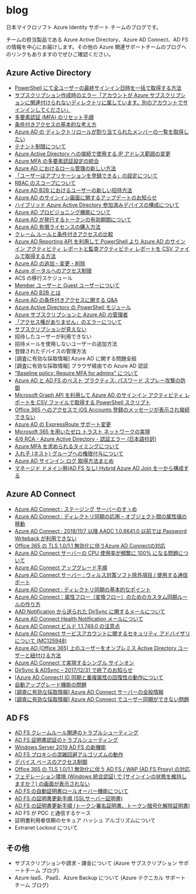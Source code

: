 # blog
日本マイクロソフト Azure Identity サポート チームのブログです。

チームの担当製品である Azure Active Directory、Azure AD Connect、AD FS の情報を中心にお届けします。その他の Azure 関連サポートチームのブログへのリンクもありますのでぜひご確認ください。

## Azure Active Directory

- [PowerShell にて全ユーザーの最終サインイン日時を一括で取得する方法](./articles/azure-active-directory/last-signin-reports.md)
- [サブスクリプション作成時のエラー「アカウントが Azure サブスクリプションに関連付けられないディレクトリに属しています。別のアカウントでサインインしてください」](./articles/azure-active-directory/create-subscription-error.md)
- [多要素認証 (MFA) のリセット手順](./articles/azure-active-directory/mfa-reset.md)
- [条件付きアクセスの基本的な考え方](./articles/azure-active-directory/conditional-access-basuc.md)
- [Azure AD の ディレクトリロールが割り当てられたメンバーの一覧を取得したい](./articles/azure-active-directory/output-directory-roll-members.md)
- [テナント制限について](./articles/azure-active-directory/tenant-restriction.md)
- [Azure Active Directory への接続で使用する IP アドレス範囲の変更](./articles/azure-active-directory/changed_aad_ip_range.md)
- [Azure MFA の多要素認証設定の統合](./articles/azure-active-directory/mfasetupinteg.md)
- [Azure AD におけるロール管理の新しい方法](./articles/azure-active-directory/roles-and-administrators.md)
- [「ユーザーはアプリケーションを登録できる」の設定について](./articles/azure-active-directory/users-can-register-applications.md)
- [RBAC のスコープについて](./articles/azure-active-directory/about-rbac.md)
- [Azure AD B2B におけるユーザーの新しい招待方法](./articles/azure-active-directory/b2b-invitation.md)
- [Azure AD のサインイン画面に関するアップデートのお知らせ](./articles/azure-active-directory/azure-ad-sign-in-experience.md)
- [ハイブリッド Azure Active Directory 参加済みデバイスの構成について](./articles/azure-active-directory/hybrid-azuread-joined-devices-setup.md)
- [Azure AD プロビジョニング機能について](./articles/azure-active-directory/azure-ad-provisioning.md)
- [Azure AD が発行するトークンの有効期間について](./articles/azure-active-directory/aad-token-lifetime.md)
- [Azure AD 有償ライセンスの購入方法](./articles/azure-active-directory/azure-ad-purchase.md)
- [クレーム ルールと条件付きアクセスの比較](./articles/active-directory-federation-service/claim-rule-conditional-access.md)
- [Azure AD Reporting API を利用して PowerShell より Azure AD のサインイン アクティビティ レポートと監査アクティビティ レポートを CSV ファイルで取得する方法](./articles/azure-active-directory/azure-ad-reporting-api.md)
- [Azure AD の追加・変更・削除](./articles/azure-active-directory/add-modify-delete-directory.md)
- [Azure ポータルへのアクセス制限](./articles/azure-active-directory/access-restriction-azure-portal.md)
- ACS の移行スケジュール
- [Member ユーザーと Guest ユーザーについて](./articles/azure-active-directory/member-and-guest-user.md)
- [Azure AD B2B とは](./articles/azure-active-directory/what-is-b2b.md)
- [Azure AD の条件付きアクセスに関する Q&A](./articles/azure-active-directory/qanda-conditional-access.md)
- [Azure Active Directory の PowerShell モジュール](./articles/azure-active-directory/powershell-module.md)
- [Azure サブスクリプションと Azure AD の管理者](./articles/azure-active-directory/subscription-azure-ad-relationship.md)
- [「アクセス権がありません」のエラーについて](./articles/azure-active-directory/azuread-access-denied.md)
- [サブスクリプションが見えない](./articles/azure-active-directory/subscription-azuread.md)
- 招待したユーザーが利用できない
- 招待メールを使用しないユーザーの追加方法
- 登録されたデバイスの管理方法
- [調査に有効な採取情報] Azure AD に関する問題全般
- [調査に有効な採取情報] ブラウザ経由での Azure AD 認証
- [“Baseline policy: Require MFA for admins” について](./articles/azure-active-directory/about-baseline-policy-require-mfa-for-admins.md)
- [Azure AD と AD FS のベスト プラクティス: パスワード スプレー攻撃の防御](./articles/azure-active-directory/password-sprey-attack.md)
- [Microsoft Graph API を利用して Azure AD のサインイン アクティビティ レポートを CSV ファイルで取得する PowerShell スクリプト](./articles/azure-active-directory/microsoft-graph-api-signin-activity-reports.md)
- [Office 365 へのアクセスで iOS Accounts 登録のメッセージが表示され接続できない](./articles/azure-active-directory/ios-accounts.md)
- [Azure AD の ExpressRoute サポート変更](./articles/azure-active-directory/expressroute-support.md)
- [Microsoft 365 を用いたゼロ トラスト ネットワークの実現](./articles/azure-active-directory/zero-trust-network.md)
- [4/6 RCA - Azure Active Directory - 認証エラー (日本語抄訳)](./articles/azure-active-directory/20180406-rca-azure-ad.md)
- [Azure MFA を求められるタイミングについて](./articles/azure-active-directory/azure-mfa-timing.md)
- [入れ子 (ネスト) グループへの権限付与について](./articles/azure-active-directory/nesting-group.md)
- [Azure AD サインイン ログ 取得方法まとめ](./articles/azure-active-directory/how-to-get-sign-in-logs.md)
- [マネージド ドメイン用(AD FS なし) Hybrid Azure AD Join を一から構成する](./articles/azure-active-directory/how-to-create-hybridazureadjoin-managed.md)

## Azure AD Connect

- [Azure AD Connect : ステージング サーバーのすゝめ](./articles/azure-active-directory-connect/introduction-staging-server.md)
- [Azure AD Connect : ディレクトリ同期の応用 – オブジェクト間の属性値の移動](./articles/azure-active-directory-connect/move-attribute-values-between-objects.md)
- [Azure AD Connect : 2018/11/7 以降 AADC 1.0.8641.0 以前では Password Writeback が利用できない](./articles/azure-active-directory-connect/cantphsback-aadc.md)
- [Office 365 の TLS 1.0/1.1 無効化に伴うAzure AD Connectの対応](./articles/azure-active-directory-connect/azure-ad-connect-tls.md)
- [Azure AD Connect サーバーの CPU 使用率が頻繁に 100% になる問題について](./articles/azure-active-directory-connect/problem-cpu-usage-100-aadc-server.md)
- [Azure AD Connect アップグレード手順](./articles/azure-active-directory-connect/how-to-upgrade.md)
- [Azure AD Connect サーバー : ウィルス対策ソフト除外項目 / 使用する通信ポート](./articles/azure-active-directory-connect/port-used-by-aadc.md)
- [Azure AD Connect : ディレクトリ同期の基本的なポイント](./articles/azure-active-directory-connect/basic-points-directory-synchronization.md)
- [Azure AD Connect：属性フロー（変換フロー）のためのカスタム同期ルールの作り方](./articles/azure-active-directory-connect/how-to-create-a-custom-aadsync-synchronization-rule.md)
- [AAD Notification から送られた DirSync に関するメールについて](./articles/azure-active-directory-connect/aad-notification.md)
- [Azure AD Connect Health Notification メールについて](./articles/azure-active-directory-connect/azure-ad-connect-health-notification.md)
- [Azure AD Connect ビルド 1.1.749.0 の注意点](./articles/azure-active-directory-connect/azure-ad-connect-117490.md)
- [Azure AD Connect サービスアカウントに関するセキュリティ アドバイザリについて (MC125948)](./articles/azure-active-directory-connect/azure-ad-connect-mc125948.md)
- [Azure AD (Office 365) 上のユーザーをオンプレミス Active Directory ユーザーと紐付ける方法](./articles/azure-active-directory-connect/upn-hard-match.md)
- [Azure AD Connect で実現するシングル サインオン](./articles/azure-active-directory-connect/seamless-sso.md)
- [DirSync & ADSync – 2017/12/31 で終了のお知らせ](./articles/azure-active-directory-connect/dirsync-adsync-20171231.md)
- [[Azure AD Connect] ID 同期と重複属性の回復性の動作について](./articles/azure-active-directory-connect/duplicate-attribute-recoverability-behavior.md)
- [自動アップグレード機能の問題](./articles/azure-active-directory-connect/auto-upgrade-issue.md)
- [[調査に有効な採取情報] Azure AD Connect サーバーの全般情報](./articles/azure-active-directory-connect/general-information.md)
- [[調査に有効な採取情報] Azure AD Connect でユーザー同期ができない問題](./articles/azure-active-directory-connect/problem-user-synchronize.md)

## AD FS

- [AD FS クレームルール関連のトラブルシューティング](./articles/active-directory-federation-service/adfs-crule-ts.md)
- [AD FS 証明書認証のトラブルシューティング](./articles/active-directory-federation-service/adfs-cba-ts.md)
- [Windows Server 2019 AD FS の新機能](./articles/active-directory-federation-service/2019adfs.md)
- [AD FS プロキシの混雑回避アルゴリズムの動作](./articles/active-directory-federation-service/congestion_avoidance_algorithm.md)
- [デバイス ベースのアクセス制御](./articles/azure-active-directory/device-based-access-control.md)
- [Office 365 の TLS 1.0/1.1 無効化に伴う AD FS / WAP (AD FS Proxy) の対応](./articles/active-directory-federation-service/adfs-tls12.md)
- [フェデレーション環境 (Windows 統合認証) で [サインインの状態を維持しますか？] の画面が表示されない](./articles/active-directory-federation-service/kmsi-not-shown-wia.md)
- [AD FS の自動証明書ロールオーバー機能について](./articles/active-directory-federation-service/ad-fs-auto-rollover.md)
- [AD FS の証明書更新手順 (SSLサーバー証明書)](./articles/active-directory-federation-service/update-ssl-server-certificate.md)
- [AD FS の証明書更新手順 (トークン署名証明書、トークン暗号化解除証明書)](./articles/active-directory-federation-service/update-token-certificate.md)
- AD FS が PDC と通信するケース
- 証明書利用者信頼のセキュア ハッシュ アルゴリズムについて
- Extranet Lockout について

## その他
- サブスクリプションや請求・課金について (Azure サブスクリプション サポートチーム ブログ)
- Azure IaaS、PaaS、Azure Backup について (Azure テクニカル サポートチーム ブログ)
